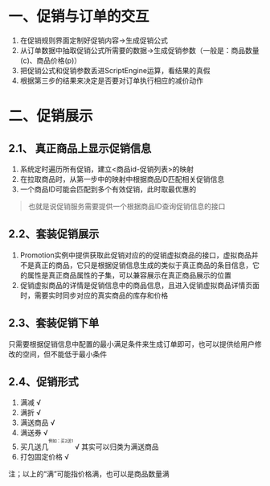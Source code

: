 # 一、促销与订单的交互
1. 在促销规则界面定制好促销内容->生成促销公式
2. 从订单数据中抽取促销公式所需要的数据->生成促销参数（一般是：商品数量(c)、商品价格(p)）
3. 把促销公式和促销参数丢进ScriptEngine运算，看结果的真假
4. 根据第三步的结果来决定是否要对订单执行相应的减价动作

# 二、促销展示
## 2.1、 真正商品上显示促销信息
1. 系统定时遍历所有促销，建立<商品id-促销列表>的映射
2. 在拉取商品时，从第一步中的映射中根据商品ID匹配相关促销信息
3. 一个商品ID可能会匹配到多个有效促销，此时取最优惠的
> 也就是说促销服务需要提供一个根据商品ID查询促销信息的接口

## 2.2、套装促销展示
1. Promotion实例中提供获取此促销对应的的促销虚拟商品的接口，虚拟商品并不是真正的商品，它只是根据促销信息生成的类似于真正商品的条目信息，它的属性是真正商品属性的子集，可以兼容展示在真正商品展示的位置
2. 促销虚拟商品的详情是促销信息中的商品信息，且进入促销虚拟商品详情页面时，需要实时同步对应的真实商品的库存和价格

## 2.3、套装促销下单
只需要根据促销信息中配置的最小满足条件来生成订单即可，也可以提供给用户修改的空间，但不能低于最小条件


## 2.4、促销形式
1. 满减 &radic;
2. 满折 &radic;
3. 满送商品 &radic;
4. 满送券 &radic;
5. 买几送几<sup><sup><sup>例如：买2送1</sup></sup></sup> &radic; 其实可以归类为满送商品 
6. 打包固定价格 &radic;

注；以上的“满”可能指价格满，也可以是商品数量满